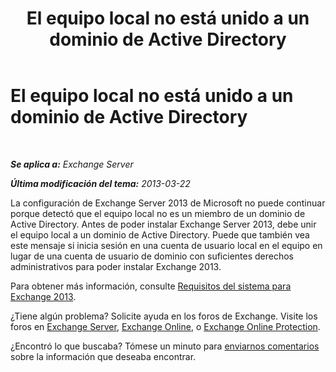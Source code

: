 ﻿---
title: 'El equipo local no está unido a un dominio de Active Directory'
TOCTitle: El equipo local no está unido a un dominio de Active Directory
ms:assetid: feb08845-6d44-4760-9932-6eca22f35eec
ms:mtpsurl: https://technet.microsoft.com/es-es/library/ms.exch.setupreadiness.computernotpartofdomain(v=EXCHG.150)
ms:contentKeyID: 48268920
ms.date: 04/23/2018
mtps_version: v=EXCHG.150
ms.translationtype: HT
---

# El equipo local no está unido a un dominio de Active Directory

 

_**Se aplica a:** Exchange Server_

_**Última modificación del tema:** 2013-03-22_

La configuración de Exchange Server 2013 de Microsoft no puede continuar porque detectó que el equipo local no es un miembro de un dominio de Active Directory. Antes de poder instalar Exchange Server 2013, debe unir el equipo local a un dominio de Active Directory. Puede que también vea este mensaje si inicia sesión en una cuenta de usuario local en el equipo en lugar de una cuenta de usuario de dominio con suficientes derechos administrativos para poder instalar Exchange 2013.

Para obtener más información, consulte [Requisitos del sistema para Exchange 2013](exchange-2013-system-requirements-exchange-2013-help.md).

¿Tiene algún problema? Solicite ayuda en los foros de Exchange. Visite los foros en [Exchange Server](https://go.microsoft.com/fwlink/p/?linkid=60612), [Exchange Online](https://go.microsoft.com/fwlink/p/?linkid=267542), o [Exchange Online Protection](https://go.microsoft.com/fwlink/p/?linkid=285351).

¿Encontró lo que buscaba? Tómese un minuto para [enviarnos comentarios](mailto:exsetuphelpfeedback@microsoft.com?subject=exchange%202013%20setup%20help%20feedbac) sobre la información que deseaba encontrar.

